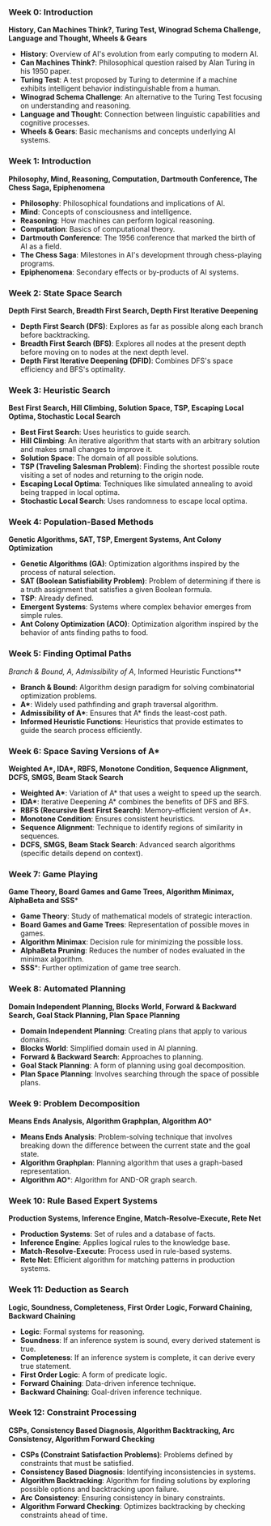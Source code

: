 ### Week 0: Introduction
**History, Can Machines Think?, Turing Test, Winograd Schema Challenge, Language and Thought, Wheels & Gears**
- **History**: Overview of AI's evolution from early computing to modern AI.
- **Can Machines Think?**: Philosophical question raised by Alan Turing in his 1950 paper.
- **Turing Test**: A test proposed by Turing to determine if a machine exhibits intelligent behavior indistinguishable from a human.
- **Winograd Schema Challenge**: An alternative to the Turing Test focusing on understanding and reasoning.
- **Language and Thought**: Connection between linguistic capabilities and cognitive processes.
- **Wheels & Gears**: Basic mechanisms and concepts underlying AI systems.

### Week 1: Introduction
**Philosophy, Mind, Reasoning, Computation, Dartmouth Conference, The Chess Saga, Epiphenomena**
- **Philosophy**: Philosophical foundations and implications of AI.
- **Mind**: Concepts of consciousness and intelligence.
- **Reasoning**: How machines can perform logical reasoning.
- **Computation**: Basics of computational theory.
- **Dartmouth Conference**: The 1956 conference that marked the birth of AI as a field.
- **The Chess Saga**: Milestones in AI's development through chess-playing programs.
- **Epiphenomena**: Secondary effects or by-products of AI systems.

### Week 2: State Space Search
**Depth First Search, Breadth First Search, Depth First Iterative Deepening**
- **Depth First Search (DFS)**: Explores as far as possible along each branch before backtracking.
- **Breadth First Search (BFS)**: Explores all nodes at the present depth before moving on to nodes at the next depth level.
- **Depth First Iterative Deepening (DFID)**: Combines DFS's space efficiency and BFS's optimality.

### Week 3: Heuristic Search
**Best First Search, Hill Climbing, Solution Space, TSP, Escaping Local Optima, Stochastic Local Search**
- **Best First Search**: Uses heuristics to guide search.
- **Hill Climbing**: An iterative algorithm that starts with an arbitrary solution and makes small changes to improve it.
- **Solution Space**: The domain of all possible solutions.
- **TSP (Traveling Salesman Problem)**: Finding the shortest possible route visiting a set of nodes and returning to the origin node.
- **Escaping Local Optima**: Techniques like simulated annealing to avoid being trapped in local optima.
- **Stochastic Local Search**: Uses randomness to escape local optima.

### Week 4: Population-Based Methods
**Genetic Algorithms, SAT, TSP, Emergent Systems, Ant Colony Optimization**
- **Genetic Algorithms (GA)**: Optimization algorithms inspired by the process of natural selection.
- **SAT (Boolean Satisfiability Problem)**: Problem of determining if there is a truth assignment that satisfies a given Boolean formula.
- **TSP**: Already defined.
- **Emergent Systems**: Systems where complex behavior emerges from simple rules.
- **Ant Colony Optimization (ACO)**: Optimization algorithm inspired by the behavior of ants finding paths to food.

### Week 5: Finding Optimal Paths
**Branch & Bound, A*, Admissibility of A*, Informed Heuristic Functions**
- **Branch & Bound**: Algorithm design paradigm for solving combinatorial optimization problems.
- **A\***: Widely used pathfinding and graph traversal algorithm.
- **Admissibility of A\***: Ensures that A\* finds the least-cost path.
- **Informed Heuristic Functions**: Heuristics that provide estimates to guide the search process efficiently.

### Week 6: Space Saving Versions of A*
**Weighted A\*, IDA\*, RBFS, Monotone Condition, Sequence Alignment, DCFS, SMGS, Beam Stack Search**
- **Weighted A\***: Variation of A\* that uses a weight to speed up the search.
- **IDA\***: Iterative Deepening A\* combines the benefits of DFS and BFS.
- **RBFS (Recursive Best First Search)**: Memory-efficient version of A\*.
- **Monotone Condition**: Ensures consistent heuristics.
- **Sequence Alignment**: Technique to identify regions of similarity in sequences.
- **DCFS, SMGS, Beam Stack Search**: Advanced search algorithms (specific details depend on context).

### Week 7: Game Playing
**Game Theory, Board Games and Game Trees, Algorithm Minimax, AlphaBeta and SSS***
- **Game Theory**: Study of mathematical models of strategic interaction.
- **Board Games and Game Trees**: Representation of possible moves in games.
- **Algorithm Minimax**: Decision rule for minimizing the possible loss.
- **AlphaBeta Pruning**: Reduces the number of nodes evaluated in the minimax algorithm.
- **SSS***: Further optimization of game tree search.

### Week 8: Automated Planning
**Domain Independent Planning, Blocks World, Forward & Backward Search, Goal Stack Planning, Plan Space Planning**
- **Domain Independent Planning**: Creating plans that apply to various domains.
- **Blocks World**: Simplified domain used in AI planning.
- **Forward & Backward Search**: Approaches to planning.
- **Goal Stack Planning**: A form of planning using goal decomposition.
- **Plan Space Planning**: Involves searching through the space of possible plans.

### Week 9: Problem Decomposition
**Means Ends Analysis, Algorithm Graphplan, Algorithm AO***
- **Means Ends Analysis**: Problem-solving technique that involves breaking down the difference between the current state and the goal state.
- **Algorithm Graphplan**: Planning algorithm that uses a graph-based representation.
- **Algorithm AO***: Algorithm for AND-OR graph search.

### Week 10: Rule Based Expert Systems
**Production Systems, Inference Engine, Match-Resolve-Execute, Rete Net**
- **Production Systems**: Set of rules and a database of facts.
- **Inference Engine**: Applies logical rules to the knowledge base.
- **Match-Resolve-Execute**: Process used in rule-based systems.
- **Rete Net**: Efficient algorithm for matching patterns in production systems.

### Week 11: Deduction as Search
**Logic, Soundness, Completeness, First Order Logic, Forward Chaining, Backward Chaining**
- **Logic**: Formal systems for reasoning.
- **Soundness**: If an inference system is sound, every derived statement is true.
- **Completeness**: If an inference system is complete, it can derive every true statement.
- **First Order Logic**: A form of predicate logic.
- **Forward Chaining**: Data-driven inference technique.
- **Backward Chaining**: Goal-driven inference technique.

### Week 12: Constraint Processing
**CSPs, Consistency Based Diagnosis, Algorithm Backtracking, Arc Consistency, Algorithm Forward Checking**
- **CSPs (Constraint Satisfaction Problems)**: Problems defined by constraints that must be satisfied.
- **Consistency Based Diagnosis**: Identifying inconsistencies in systems.
- **Algorithm Backtracking**: Algorithm for finding solutions by exploring possible options and backtracking upon failure.
- **Arc Consistency**: Ensuring consistency in binary constraints.
- **Algorithm Forward Checking**: Optimizes backtracking by checking constraints ahead of time.
